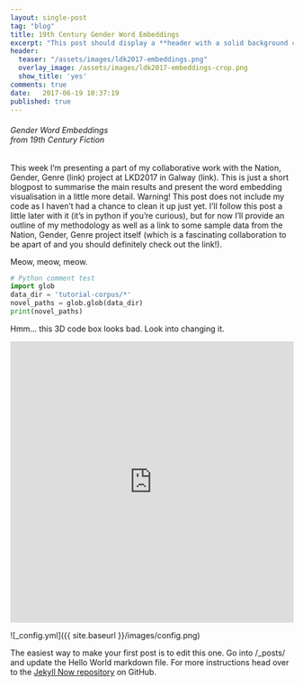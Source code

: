 ```yaml
---
layout: single-post
tag: "blog"
title: 19th Century Gender Word Embeddings
excerpt: "This post should display a **header with a solid background color**, if the theme supports it"
header:
  teaser: "/assets/images/ldk2017-embeddings.png"
  overlay_image: /assets/images/ldk2017-embeddings-crop.png
  show_title: 'yes'
comments: true
date:   2017-06-19 10:37:19
published: true
---
```


###### Gender Word Embeddings <br> from 19th Century Fiction

This week I’m presenting a part of my collaborative work with the Nation, Gender, Genre (link) project at LKD2017 in Galway (link). This is just a short blogpost to summarise the main results and present the word embedding visualisation in a little more detail. Warning! This post does not include my code as I haven’t had a chance to clean it up just yet. I’ll follow this post a little later with it (it’s in python if you’re curious), but for now I’ll provide an outline of my methodology as well as a link to some sample data from the Nation, Gender, Genre project itself (which is a fascinating collaboration to be apart of and you should definitely check out the link!).

Meow, meow, meow.

```python
# Python comment test
import glob
data_dir = 'tutorial-corpus/*'
novel_paths = glob.glob(data_dir)
print(novel_paths)
```

Hmm... this 3D code box looks bad. Look into changing it.

<iframe src="https://github.com/graysons/graysons.github.io/blob/master/assets/images/ldk-gender-2017.html" width="100%" height="500" seamless frameBorder="0" scrolling="no"></iframe>

![_config.yml]({{ site.baseurl }}/images/config.png)

The easiest way to make your first post is to edit this one. Go into /_posts/ and update the Hello World markdown file. For more instructions head over to the [Jekyll Now repository](https://github.com/barryclark/jekyll-now) on GitHub.
